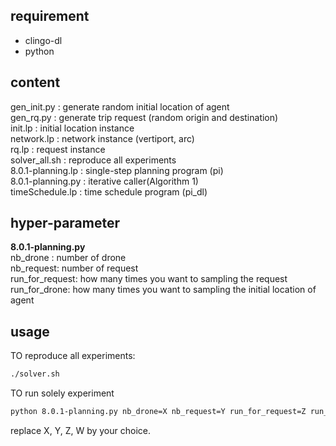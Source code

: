 ## requirement
- clingo-dl
- python
## content
gen_init.py             : generate random initial location of agent  
gen_rq.py               : generate trip request (random origin and destination)  
init.lp                 : initial location instance  
network.lp              : network instance (vertiport, arc)  
rq.lp                   : request instance  
solver_all.sh           : reproduce all experiments  
8.0.1-planning.lp       : single-step planning program (pi)  
8.0.1-planning.py       : iterative caller(Algorithm 1)  
timeSchedule.lp         : time schedule program (pi_dl)  
## hyper-parameter
**8.0.1-planning.py**     
nb_drone : number of drone  
nb_request: number of request  
run_for_request: how many times you want to sampling the request  
run_for_drone: how many times you want to sampling the initial location of agent

## usage
TO reproduce all experiments:  
```bash
./solver.sh  
```

TO run solely experiment  
```bash
python 8.0.1-planning.py nb_drone=X nb_request=Y run_for_request=Z run_for_drone=W
```

replace X, Y, Z, W by your choice.
